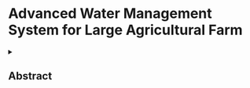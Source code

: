 # Advanced Water Management System for Large Agricultural Farm 
<details>
<summary><h2> Abstract </h2> </summary>
<br>
  
#### An advanced water management system for agricultural farms(more than 50 acre with different crops with different water requirements) optimizes irrigation by usingsensors and IoT to monitor soil moisture and weather conditions, ensuring efficient water usage and crop health. The system supports sustainable farming, and enhances crop yield through precise data-driven irrigation management.

<details>
<summary><h2> Block Diagram </h2> </summary>
<br>

![Image](https://github.com/user-attachments/assets/771e11dd-fe74-46a6-b1e1-2dd2ad9ac5e2)  

<details>
<summary><h2> circuit Diagram </h2> </summary>
<br>
  
![Image](https://github.com/user-attachments/assets/f5f4c9c9-d449-42c8-a51b-8247fbffec52) 

<details>
<summary><h2> Objectives</h2> </summary>
<br>

#### Develop a state-of-the-art water management system that adheres to BIS standards to improve irrigation efficiency, adapt to environmental changes, and integrate advanced technology.
#### Aims to implement a comprehensive water management system that achieves the following objectives.
 Optimized Irrigation Practices
 Adaptability to Environmental Variability:Managing varying soil types, terrain conditions, and erratic water availability.
 Integration of Technology

<details>
<summary><h2> Components</h2> </summary>
<br>


### Sensors and Devices
Soil Moisture Sensors :Measure the amount of water present in the soil, providing valuable data for optimizing irrigation and understanding soil conditions.
Water Level Indicators :Provide a practical solution for farmers to monitor water levels accurately and efficiently.
Weather Sensors(DHT22) :Weather sensors play a crucial role in optimizing water use, improving crop yields, and ensuring sustainability

### Sustainable Power Supply
Solar pannels :The system uses solar panels to generate electricity and power a submersible pump that pumps water from a bore well to a storage tank. 
Battery backup:During fault weather conditions when solar pannels also doesn’t support.


<details>
<summary><h2>BIS Standards </h2> </summary>
<br>

IS 10804 :1986 -Recommended pumping system for agriculture purpose.
IS 11810:1986 –Guidline to establish a value engineering activity(precise moisture management ,increase the functionality and quality)
IS 7722:1975 – Analog pneumatic signal for process control system.(automatic valves controller , mainly concentrate on pressure and flow of the water)
IS 13703:2018 – Controllers for centralized management of irrigation schedule.
IS 8985:1978 – Recommended for weather monitoring system.


<details>
<summary><h2>Expected Benifits </h2> </summary>
<br>
  
Optimized Irrigation Practices
Water efficiency
Improved soil health

<details>
<summary><h2>Conclusion </h2> </summary>
<br>

Hence ,by using advanced integrated  technology (interfacing various sensors and actuators) an effective method for water management system is developed for diversed range of crops by eliminating the problems faced by traditional irrigation method.

Utilising the BIS Standards the components will get the standardization ,certification and quality which inturn gives better life time usage of the components.



